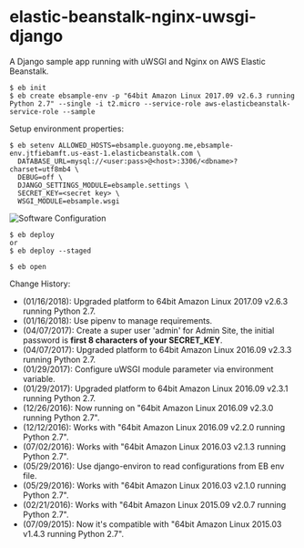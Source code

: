 elastic-beanstalk-nginx-uwsgi-django
====================================

A Django sample app running with uWSGI and Nginx on AWS Elastic Beanstalk.


```
$ eb init
$ eb create ebsample-env -p "64bit Amazon Linux 2017.09 v2.6.3 running Python 2.7" --single -i t2.micro --service-role aws-elasticbeanstalk-service-role --sample 
```

Setup environment properties:

```
$ eb setenv ALLOWED_HOSTS=ebsample.guoyong.me,ebsample-env.jtfiebamft.us-east-1.elasticbeanstalk.com \
  DATABASE_URL=mysql://<user:pass>@<host>:3306/<dbname>?charset=utf8mb4 \
  DEBUG=off \
  DJANGO_SETTINGS_MODULE=ebsample.settings \
  SECRET_KEY=<secret key> \
  WSGI_MODULE=ebsample.wsgi 
```

![Software Configuration](https://raw.githubusercontent.com/wolfg1969/elastic-beanstalk-nginx-uwsgi-django/master/static/images/Software%20Configuration.png)

```
$ eb deploy
or 
$ eb deploy --staged

$ eb open
```

Change History:

* (01/16/2018): Upgraded platform to 64bit Amazon Linux 2017.09 v2.6.3 running Python 2.7.
* (01/16/2018): Use pipenv to manage requirements.
* (04/07/2017): Create a super user 'admin' for Admin Site, the initial password is **first 8 characters of your SECRET_KEY**. 
* (04/07/2017): Upgraded platform to 64bit Amazon Linux 2016.09 v2.3.3 running Python 2.7. 
* (01/29/2017): Configure uWSGI module parameter via environment variable.
* (01/29/2017): Upgraded platform to 64bit Amazon Linux 2016.09 v2.3.1 running Python 2.7.
* (12/26/2016): Now running on "64bit Amazon Linux 2016.09 v2.3.0 running Python 2.7".
* (12/12/2016): Works with "64bit Amazon Linux 2016.09 v2.2.0 running Python 2.7".
* (07/02/2016): Works with "64bit Amazon Linux 2016.03 v2.1.3 running Python 2.7".
* (05/29/2016): Use django-environ to read configurations from EB env file.
* (05/29/2016): Works with "64bit Amazon Linux 2016.03 v2.1.0 running Python 2.7".
* (02/21/2016): Works with "64bit Amazon Linux 2015.09 v2.0.7 running Python 2.7".
* (07/09/2015): Now it's compatible with "64bit Amazon Linux 2015.03 v1.4.3 running Python 2.7".
